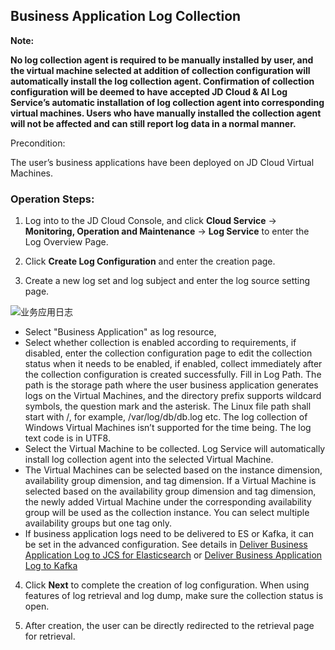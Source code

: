 ## Business Application Log Collection

**Note:**

**No log collection agent is required to be manually installed by user, and the virtual machine selected at addition of collection configuration will automatically install the log collection agent. Confirmation of collection configuration will be deemed to have accepted JD Cloud & AI Log Service’s automatic installation of log collection agent into corresponding virtual machines. Users who have manually installed the collection agent will not be affected and can still report log data in a normal manner.**

Precondition:

The user’s business applications have been deployed on JD Cloud Virtual Machines.

### Operation Steps:

1. Log into to the JD Cloud Console, and click **Cloud Service** -> **Monitoring, Operation and Maintenance** -> **Log Service** to enter the Log Overview Page.

2. Click **Create Log Configuration** and enter the creation page.

3. Create a new log set and log subject and enter the log source setting page.

![业务应用日志](https://raw.githubusercontent.com/jdcloudcom/cn/zhangwenjie-only/image/LogService/LogCollection/customlogag.png)

- Select "Business Application" as log resource,
- Select whether collection is enabled according to requirements, if disabled, enter the collection configuration page to edit the collection status when it needs to be enabled, if enabled, collect immediately after the collection configuration is created successfully.
Fill in Log Path. The path is the storage path where the user business application generates logs on the Virtual Machines, and the directory prefix supports wildcard symbols, the question mark and the asterisk. The Linux file path shall start with /, for example, /var/log/db/db.log etc. The log collection of Windows Virtual Machines isn’t supported for the time being. The log text code is in UTF8.
- Select the Virtual Machine to be collected. Log Service will automatically install log collection agent into the selected Virtual Machine.
- The Virtual Machines can be selected based on the instance dimension, availability group dimension, and tag dimension. If a Virtual Machine is selected based on the availability group dimension and tag dimension, the newly added Virtual Machine under the corresponding availability group will be used as the collection instance. You can select multiple availability groups but one tag only.
- If business application logs need to be delivered to ES or Kafka, it can be set in the advanced configuration. See details in [Deliver Business Application Log to JCS for Elasticsearch](https://docs.jdcloud.com/en/log-service/logtoes) or [Deliver Business Application Log to Kafka](https://docs.jdcloud.com/en/log-service/logtokafka)

4. Click **Next** to complete the creation of log configuration. When using features of log retrieval and log dump, make sure the collection status is open.

5. After creation, the user can be directly redirected to the retrieval page for retrieval.


